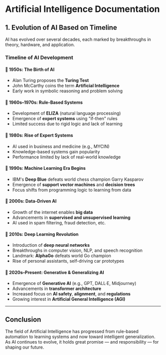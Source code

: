 # Artificial Intelligence Documentation

## 1. Evolution of AI Based on Timeline

AI has evolved over several decades, each marked by breakthroughs in theory, hardware, and application.

### Timeline of AI Development

#### 🔹 1950s: The Birth of AI
- Alan Turing proposes the **Turing Test**
- John McCarthy coins the term **Artificial Intelligence**
- Early work in symbolic reasoning and problem solving

#### 🔹 1960s–1970s: Rule-Based Systems
- Development of **ELIZA** (natural language processing)
- Emergence of **expert systems** using "if-then" rules
- Limited success due to rigid logic and lack of learning

#### 🔹 1980s: Rise of Expert Systems
- AI used in business and medicine (e.g., MYCIN)
- Knowledge-based systems gain popularity
- Performance limited by lack of real-world knowledge

#### 🔹 1990s: Machine Learning Era Begins
- IBM's **Deep Blue** defeats world chess champion Garry Kasparov
- Emergence of **support vector machines** and **decision trees**
- Focus shifts from programming logic to learning from data

#### 🔹 2000s: Data-Driven AI
- Growth of the internet enables **big data**
- Advancements in **supervised and unsupervised learning**
- AI used in spam filtering, fraud detection, etc.

#### 🔹 2010s: Deep Learning Revolution
- Introduction of **deep neural networks**
- Breakthroughs in computer vision, NLP, and speech recognition
- Landmark: **AlphaGo** defeats world Go champion
- Rise of personal assistants, self-driving car prototypes

#### 🔹 2020s–Present: Generative & Generalizing AI
- Emergence of **Generative AI** (e.g., GPT, DALL·E, Midjourney)
- Advancements in **transformer architecture**
- Increased focus on **AI safety**, **alignment**, and **regulations**
- Growing interest in **Artificial General Intelligence (AGI)**

---

## Conclusion

The field of Artificial Intelligence has progressed from rule-based automation to learning systems and now toward intelligent generalization. As AI continues to evolve, it holds great promise — and responsibility — for shaping our future.

